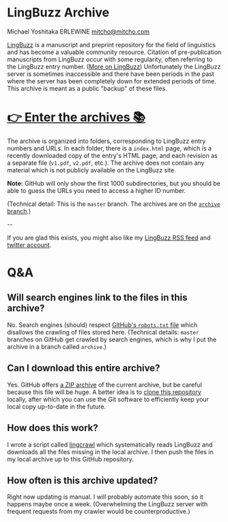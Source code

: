 # LingBuzz Archive

Michael Yoshitaka ERLEWINE <mitcho@mitcho.com>

[LingBuzz](http://ling.auf.net/lingbuzz) is a manuscript and preprint repository for the field of linguistics and has become a valuable community resource. Citation of pre-publication manuscripts from LingBuzz occur with some regularity, often referring to the LingBuzz entry number. ([More on LingBuzz](http://ling.auf.net/buzzdocs/)) Unfortunately the LingBuzz server is sometimes inaccessible and there have been periods in the past where the server has been completely down for extended periods of time. This archive is meant as a public "backup" of these files.

# [👉 Enter the archives 📚](https://github.com/mitcho/lingbuzzarchive/tree/archive)

The archive is organized into folders, corresponding to LingBuzz entry numbers and URLs. In each folder, there is a `index.html` page, which is a recently downloaded copy of the entry's HTML page, and each revision as a separate file (`v1.pdf`, `v2.pdf`, etc.). The archive does not contain any material which is not publicly available on the LingBuzz site.

**Note:** GitHub will only show the first 1000 subdirectories, but you should be able to guess the URLs you need to access a higher ID number.

(Technical detail: This is the `master` branch. The archives are on the [`archive` branch](https://github.com/mitcho/lingbuzzarchive/tree/archive).)

--

If you are glad this exists, you might also like my [LingBuzz RSS feed](https://github.com/mitcho/lingbuzzrss) and [twitter account](https://twitter.com/LingBuzz).

# Q&A

## Will search engines link to the files in this archive?

No. Search engines (should) respect [GitHub's `robots.txt` file](https://github.com/robots.txt) which disallows the crawling of files stored here. (Technical details: `master` branches on GitHub get crawled by search engines, which is why I put the archive in a branch called `archive`.)

## Can I download this entire archive?

Yes. GitHub offers [a ZIP archive](https://github.com/mitcho/lingbuzzarchive/archive/archive.zip) of the current archive, but be careful because this file will be huge. A better idea is to [clone this repository](https://help.github.com/articles/cloning-a-repository/) locally, after which you can use the Git software to efficiently keep your local copy up-to-date in the future.

## How does this work?

I wrote a script called [lingcrawl](https://github.com/mitcho/lingcrawl) which systematically reads LingBuzz and downloads all the files missing in the local archive. I then push the files in my local archive up to this GitHub repository.

## How often is this archive updated?

Right now updating is manual. I will probably automate this soon, so it happens maybe once a week. (Overwhelming the LingBuzz server with frequent requests from my crawler would be counterproductive.)

